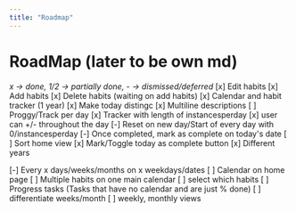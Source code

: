 ```yaml
---
title: "Roadmap"
---
```


# RoadMap (later to be own md)
*x -> done, 1/2 -> partially done, - -> dismissed/deferred*
[x] Edit habits
[x] Add habits
[x] Delete habits (waiting on add habits)
[x] Calendar and habit tracker (1 year)
    [x] Make today distingc
[x] Multiline descriptions
[ ] Proggy/Track per day
    [x] Tracker with length of instancesperday
    [x] user can +/- throughout the day
    [-] Reset on new day/Start of every day with 0/instancesperday
    [-] Once completed, mark as complete on today's date
[ ] Sort home view
[x] Mark/Toggle today as complete button
[x] Different years


[-] Every x days/weeks/months on x weekdays/dates
[ ] Calendar on home page
    [ ] Multiple habits on one main calendar
    [ ] select which habits
[ ] Progress tasks (Tasks that have no calendar and are just % done)
[ ] differentiate weeks/month
[ ] weekly, monthly views
